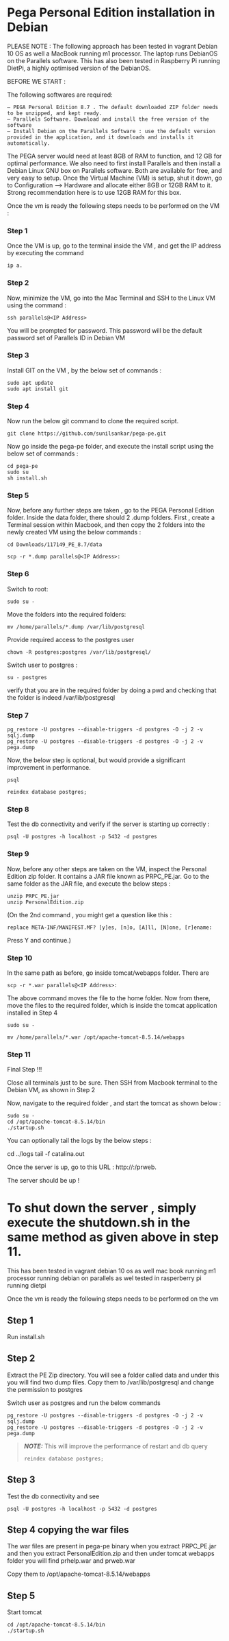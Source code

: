 # Pega Personal Edition installation in Debian 


 PLEASE NOTE : The following approach has been tested in vagrant Debian 10 OS as well a MacBook running m1 processor. The laptop runs DebianOS on the Parallels software. This has also been tested in Raspberry Pi running DietPi, a highly optimised version of the DebianOS.

BEFORE WE START : 
  
The following softwares are required: 

    — PEGA Personal Edition 8.7 . The default downloaded ZIP folder needs to be unzipped, and kept ready.
    — Parallels Software. Download and install the free version of the software
    — Install Debian on the Parallels Software : use the default version provided in the application, and it downloads and installs it automatically.

The PEGA server would need at least 8GB of RAM to function, and 12 GB for optimal performance.  We also need to first install Parallels and then install a Debian Linux GNU box on Parallels software. Both are available for free, and very easy to setup. Once the Virtual Machine (VM) is setup, shut it down, go to Configuration —> Hardware and allocate either 8GB or 12GB RAM to it. Strong recommendation here is to use 12GB RAM for this box.

Once the vm is ready the following steps needs to be performed on the VM :



### Step 1

Once the VM is up, go to the terminal inside the VM , and get the IP address by executing the command 

    ip a. 

### Step 2

Now, minimize the VM, go into the Mac Terminal and SSH to the Linux VM using the command :

    ssh parallels@<IP Address>

You will be prompted for password. This password will be the default password set of Parallels ID in Debian VM

### Step 3

Install GIT on the VM , by the below set of commands : 

    sudo apt update
    sudo apt install git

### Step 4
 
Now run the below git command to clone the required script.

    git clone https://github.com/sunilsankar/pega-pe.git

Now go inside the pega-pe folder, and execute the install script using the below set of commands : 

    cd pega-pe
    sudo su
    sh install.sh


### Step 5

Now, before any further steps are taken , go to the PEGA Personal Edition folder. Inside the data folder, there should 2 .dump folders. First , create a Terminal session within Macbook, and then copy the 2 folders into the newly created VM using the below commands : 

    cd Downloads/117149_PE_8.7/data

    scp -r *.dump parallels@<IP Address>:


### Step 6

Switch to root:

    sudo su -

Move the folders into  the required folders: 

    mv /home/parallels/*.dump /var/lib/postgresql 

Provide required access to the postgres user

    chown -R postgres:postgres /var/lib/postgresql/


Switch user to postgres : 

    su - postgres

verify that you are in the required folder by doing a pwd and checking that the folder is indeed  /var/lib/postgresql 

### Step 7

    pg_restore -U postgres --disable-triggers -d postgres -O -j 2 -v sqlj.dump 
    pg_restore -U postgres --disable-triggers -d postgres -O -j 2 -v pega.dump 

Now, the below step is optional, but would provide a significant improvement in performance.

    psql
  
    reindex database postgres;


### Step 8

Test the db connectivity and verify if the server is starting up correctly :

    psql -U postgres -h localhost -p 5432 -d postgres


### Step 9

Now, before any other steps are taken on the VM,  inspect the Personal Edition zip folder. It contains a JAR file known as PRPC_PE.jar. Go to the same folder as the JAR file, and execute the below steps : 


    unzip PRPC_PE.jar
    unzip PersonalEdition.zip

  (On the 2nd command , you might get a question like this : 

    replace META-INF/MANIFEST.MF? [y]es, [n]o, [A]ll, [N]one, [r]ename: 

  Press Y and continue.)



### Step 10

In the same path as before, go inside tomcat/webapps folder. There are 


    scp -r *.war parallels@<IP Address>:

The above command moves the file to the home folder. Now from there, move the files to the required folder, which is inside the tomcat application installed in Step 4

    sudo su -

    mv /home/parallels/*.war /opt/apache-tomcat-8.5.14/webapps



### Step 11

Final Step !!! 

   Close all terminals just to be sure.  Then SSH from Macbook terminal to the Debian VM, as shown in Step 2

Now, navigate to the required folder , and start the tomcat as shown below : 

    sudo su -
    cd /opt/apache-tomcat-8.5.14/bin
    ./startup.sh

You can optionally tail the logs by the below steps : 

  cd ../logs
  tail -f catalina.out

Once the server is up, go to this URL : http://<IP Address>:/prweb.

The server should be up !

To shut down the server , simply execute the shutdown.sh in the same method as given above in step 11.
=======
This has been tested in vagrant debian 10 os as well mac book running m1 processor running debian on parallels  as wel tested in rasperberry pi running dietpi

Once the vm is ready the following steps needs to be performed on the vm
## Step 1

Run install.sh

## Step 2
Extract the PE Zip directory. You will see a folder called data and under this you will find two dump files. Copy them to /var/lib/postgresql and change the permission to postgres

Switch user as postgres and run the below commands

```
pg_restore -U postgres --disable-triggers -d postgres -O -j 2 -v sqlj.dump 
pg_restore -U postgres --disable-triggers -d postgres -O -j 2 -v pega.dump 

```
> **_NOTE:_**  This will improve the performance of restart and db query
> ```
> reindex database postgres;
> ```

## Step 3
Test the db connectivity and see
```
psql -U postgres -h localhost -p 5432 -d postgres
```
## Step 4 copying the war files
The war files are present in pega-pe binary when you extract
PRPC_PE.jar and then you extract PersonalEdition.zip and then under  tomcat webapps folder you will find prhelp.war and prweb.war

Copy them to /opt/apache-tomcat-8.5.14/webapps

## Step 5
Start tomcat
```
cd /opt/apache-tomcat-8.5.14/bin
./startup.sh

```
